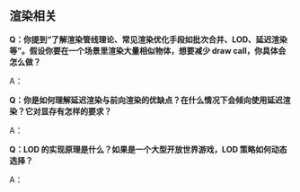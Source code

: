 ## 渲染相关
**Q：你提到“了解渲染管线理论、常见渲染优化手段如批次合并、LOD、延迟渲染等”。假设你要在一个场景里渲染大量相似物体，想要减少 draw call，你具体会怎么做？**

A：

**Q：你是如何理解延迟渲染与前向渲染的优缺点？在什么情况下会倾向使用延迟渲染？它对显存有怎样的要求？**

A：

**Q：LOD 的实现原理是什么？如果是一个大型开放世界游戏，LOD 策略如何动态选择？**

A：